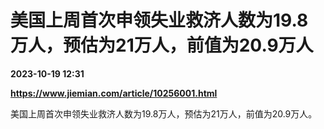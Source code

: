 # 美国上周首次申领失业救济人数为19.8万人，预估为21万人，前值为20.9万人

**2023-10-19 12:31**

**https://www.jiemian.com/article/10256001.html**

美国上周首次申领失业救济人数为19.8万人，预估为21万人，前值为20.9万人。